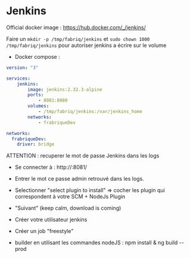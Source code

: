 Jenkins
============

Official docker image : https://hub.docker.com/_/jenkins/


Faire un `mkdir -p /tmp/fabriq/jenkins` et `sudo chown 1000 /tmp/fabriq/jenkins` pour autoriser jenkins a écrire sur le volume  

* Docker compose :

```yml
version: "3"

services:
    jenkins:
        image: jenkins:2.32.3-alpine
        ports:
            - 8081:8080
        volumes:
            - /tmp/fabriq/jenkins:/var/jenkins_home 
        networks:
            - frabriqueDev  

networks:
  frabriqueDev:
    driver: bridge
```

ATTENTION : recuperer le mot de passe Jenkins dans les logs


* Se connecter à :
http://<IP>:8081/

* Entrer le mot ce passe admin retrouvé dans les logs.
* Selectionner "select plugin to install" => cocher les plugin qui correspondent à votre SCM + NodeJs Plugin
* "Suivant" (keep calm, download is coming)
* Créer votre utilisateur jenkins
* Créer un job "freestyle"
* builder en utilisant les commandes nodeJS : npm install & ng build --prod
